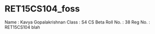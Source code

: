 # RET15CS104_foss
Name : Kavya Gopalakrishnan
Class : S4 CS Beta
Roll No. : 38
Reg No. : RET15CS104
blah
